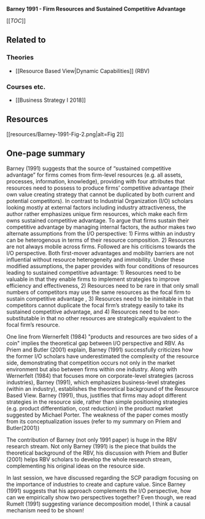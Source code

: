 **Barney 1991 - Firm Resources and Sustained Competitive Advantage**

[[_TOC_]]

## Related to

### Theories
* [[Resource Based View|Dynamic Capabilities]] (RBV)

### Courses etc.
* [[Business Strategy I 2018]]

## Resources

[[resources/Barney-1991-Fig-2.png|alt=Fig 2]]

## One-page summary
Barney (1991) suggests that the source of “sustained competitive advantage” for firms comes from firm-level resources (e.g. all assets, processes, information, knowledge), providing with four attributes that resources need to possess to produce firms’ competitive advantage (their own value creating strategy that cannot be duplicated by both current and potential competitors). In contrast to Industrial Organization (I/O) scholars looking mostly at external factors including industry attractiveness, the author rather emphasizes unique firm resources, which make each firm owns sustained competitive advantage. To argue that firms sustain their competitive advantage by managing internal factors, the author makes two alternate assumptions from the I/O perspective: 1) Firms within an industry can be heterogenous in terms of their resource composition. 2) Resources are not always mobile across firms. Followed are his criticisms towards the I/O perspective. Both first-mover advantages and mobility barriers are not influential without resource heterogeneity and immobility. Under these modified assumptions, the paper provides with four conditions of resources leading to sustained competitive advantage: 1) Resources need to be valuable in that they enable firms to implement strategies to improve efficiency and effectiveness, 2) Resources need to be rare in that only small numbers of competitors may use the same resources as the focal firm to sustain competitive advantage , 3) Resources need to be inimitable in that competitors cannot duplicate the focal firm’s strategy easily to take its sustained competitive advantage, and 4) Resources need to be non-substitutable in that no other resources are strategically equivalent to the focal firm’s resource.  

One line from Wernerfelt (1984) "products and resources are two sides of a coin" implies the theoretical gap between I/O perspective and RBV. As Priem and Butler (2001) explain, Barney (1991) successfully criticizes how the former I/O scholars have underestimated the complexity of the resource side, demonstrating that competition occurs not only in the market environment but also between firms within one industry. Along with Wernerfelt (1984) that focuses more on corporate-level strategies (across industries), Barney (1991), which emphasizes business-level strategies (within an industry), establishes the theoretical background of the Resource Based View. Barney (1991), thus, justifies that firms may adopt different strategies in the resource side, rather than simple positioning strategies (e.g. product differentiation, cost reduction) in the product market suggested by Michael Porter. The weakness of the paper comes mostly from its conceptualization issues (refer to my summary on Priem and Butler(2001)) 

The contribution of Barney (not only 1991 paper) is huge in the RBV research stream. Not only Barney (1991) is the piece that builds the theoretical background of the RBV, his discussion with Priem and Butler (2001) helps RBV scholars to develop the whole research stream, complementing his original ideas on the resource side.  

In last session, we have discussed regarding the SCP paradigm focusing on the importance of industries to create and capture value. Since Barney (1991) suggests that his approach complements the I/O perspective, how can we empirically show two perspectives together?  Even though, we read Rumelt (1991) suggesting variance decomposition model, I think a causal mechanism need to be shown!  